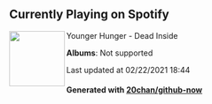 ## Currently Playing on Spotify

[<img align="left" width="100" src="https://i.scdn.co/image/ab67616d0000b273c34404fd200f894fe6077b0a">](https://open.spotify.com/album/6GWWu9jNkMs5jYR3b5CILf)

Younger Hunger - Dead Inside

**Albums**: Not supported

Last updated at 02/22/2021 18:44

#### Generated with [20chan/github-now](https://github.com/20chan/github-now)


<!--
**20chan/20chan** is a ✨ _special_ ✨ repository because its `README.md` (this file) appears on your GitHub profile.

Here are some ideas to get you started:

- 🔭 I’m currently working on ...
- 🌱 I’m currently learning ...
- 👯 I’m looking to collaborate on ...
- 🤔 I’m looking for help with ...
- 💬 Ask me about ...
- 📫 How to reach me: ...
- 😄 Pronouns: ...
- ⚡ Fun fact: ...
-->
